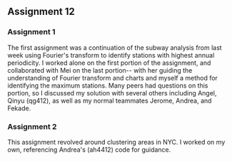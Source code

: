 ## Assignment 12

### Assignment 1
The first assignment was a continuation of the subway analysis from last week using Fourier's transform to identify stations with highest annual periodicity. I worked alone on the first portion of the assignment, and collaborated with Mei on the last portion-- with her guiding the understanding of Fourier transform and charts and myself a method for identifying the maximum stations. Many peers had questions on this portion, so I discussed my solution with several others including Angel, Qinyu (qg412), as well as my normal teammates Jerome, Andrea, and Fekade.

### Assignment 2
This assignment revolved around clustering areas in NYC. I worked on my own, referencing Andrea's (ah4412) code for guidance. 
